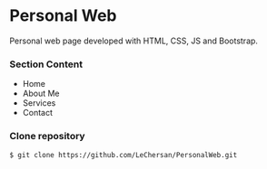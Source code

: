 # Personal Web
Personal web page developed with HTML, CSS, JS and Bootstrap.
### Section Content
+ Home
+ About Me
+ Services
+ Contact
### Clone repository
``` 
$ git clone https://github.com/LeChersan/PersonalWeb.git
```






